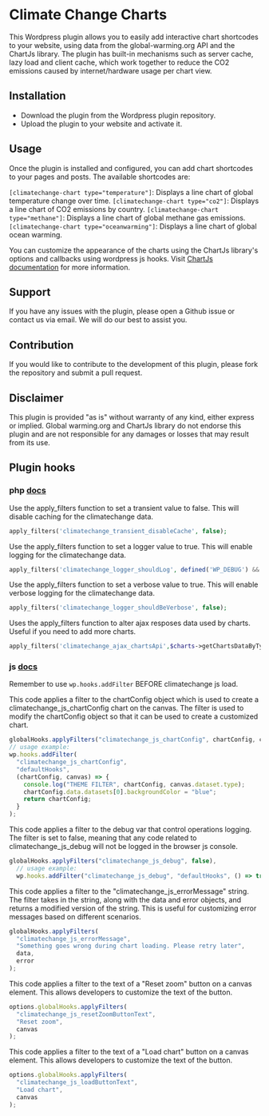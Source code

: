 # Climate Change Charts

This Wordpress plugin allows you to easily add interactive chart shortcodes to your website, using data from the global-warming.org API and the ChartJs library. The plugin has built-in mechanisms such as server cache, lazy load and client cache, which work together to reduce the CO2 emissions caused by internet/hardware usage per chart view.

## Installation

- Download the plugin from the Wordpress plugin repository.
- Upload the plugin to your website and activate it.

## Usage

Once the plugin is installed and configured, you can add chart shortcodes to your pages and posts. The available shortcodes are:

`[climatechange-chart type="temperature"]`: Displays a line chart of global temperature change over time.
`[climatechange-chart type="co2"]`: Displays a line chart of CO2 emissions by country.
`[climatechange-chart type="methane"]`: Displays a line chart of global methane gas emissions.
`[climatechange-chart type="oceanwarming"]`: Displays a line chart of global ocean warming.

You can customize the appearance of the charts using the ChartJs library's options and callbacks using wordpress js hooks. Visit [ChartJs documentation](https://www.chartjs.org/docs/latest/) for more information.

## Support

If you have any issues with the plugin, please open a Github issue or contact us via email. We will do our best to assist you.

## Contribution

If you would like to contribute to the development of this plugin, please fork the repository and submit a pull request.

## Disclaimer

This plugin is provided "as is" without warranty of any kind, either express or implied. Global warming.org and ChartJs library do not endorse this plugin and are not responsible for any damages or losses that may result from its use.

## Plugin hooks

### php [docs](https://developer.wordpress.org/plugins/hooks/)

Use the apply_filters function to set a transient value to false. This will disable caching for the climatechange data.

```php
apply_filters('climatechange_transient_disableCache', false);
```

Use the apply_filters function to set a logger value to true. This will enable logging for the climatechange data.

```php
apply_filters('climatechange_logger_shouldLog', defined('WP_DEBUG') && true === WP_DEBUG);
```

Use the apply_filters function to set a verbose value to true. This will enable verbose logging for the climatechange data.

```php
apply_filters('climatechange_logger_shouldBeVerbose', false);
```

Uses the apply_filters function to alter ajax resposes data used by charts. Useful if you need to add more charts.

```php
apply_filters('climatechange_ajax_chartsApi',$charts->getChartsDataByType($type), $type);
```

### js [docs](https://developer.wordpress.org/block-editor/reference-guides/packages/packages-hooks/)

Remember to use `wp.hooks.addFilter` BEFORE climatechange js load.

This code applies a filter to the chartConfig object which is used to create a climatechange_js_chartConfig chart on the canvas. The filter is used to modify the chartConfig object so that it can be used to create a customized chart.

```js
globalHooks.applyFilters("climatechange_js_chartConfig", chartConfig, canvas);
// usage example:
wp.hooks.addFilter(
  "climatechange_js_chartConfig",
  "defaultHooks",
  (chartConfig, canvas) => {
    console.log("THEME FILTER", chartConfig, canvas.dataset.type);
    chartConfig.data.datasets[0].backgroundColor = "blue";
    return chartConfig;
  }
);
```

This code applies a filter to the debug var that control operations logging. The filter is set to false, meaning that any code related to climatechange_js_debug will not be logged in the browser js console.

```js
globalHooks.applyFilters("climatechange_js_debug", false),
  // usage example:
  wp.hooks.addFilter("climatechange_js_debug", "defaultHooks", () => true);
```

This code applies a filter to the "climatechange_js_errorMessage" string. The filter takes in the string, along with the data and error objects, and returns a modified version of the string. This is useful for customizing error messages based on different scenarios.

```js
globalHooks.applyFilters(
  "climatechange_js_errorMessage",
  "Something goes wrong during chart loading. Please retry later",
  data,
  error
);
```

This code applies a filter to the text of a "Reset zoom" button on a canvas element. This allows developers to customize the text of the button.

```js
options.globalHooks.applyFilters(
  "climatechange_js_resetZoomButtonText",
  "Reset zoom",
  canvas
);
```

This code applies a filter to the text of a "Load chart" button on a canvas element. This allows developers to customize the text of the button.

```js
options.globalHooks.applyFilters(
  "climatechange_js_loadButtonText",
  "Load chart",
  canvas
);
```
